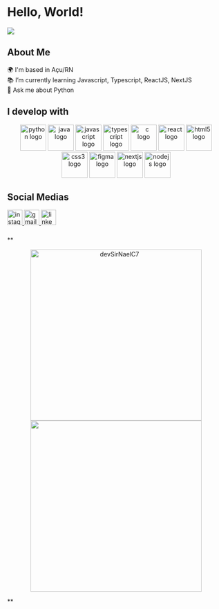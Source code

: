 <h1> Hello, World!</h1> 


![](https://komarev.com/ghpvc/?username=devSirNaelC7&style=flat-square)


###

<h2> About Me</h2> 

<p align="left">🌍  I'm based in Açu/RN<br>📚  I’m currently learning Javascript, Typescript, ReactJS, NextJS<br> 💬 Ask me about Python<br></p>

###

<h2> I develop with</h2> 

<div align="center">
  <img src="https://cdn.jsdelivr.net/gh/devicons/devicon/icons/python/python-original.svg" height="60" width="60" alt="python logo"  />
  <img src="https://cdn.jsdelivr.net/gh/devicons/devicon/icons/java/java-original.svg" height="60" width="60" alt="java logo"  />
  <img src="https://cdn.jsdelivr.net/gh/devicons/devicon/icons/javascript/javascript-original.svg" height="60" width="60" alt="javascript logo"  />
  <img src="https://cdn.jsdelivr.net/gh/devicons/devicon/icons/typescript/typescript-plain.svg" height="60" width="60" alt="typescript logo"  />
  <img src="https://cdn.jsdelivr.net/gh/devicons/devicon/icons/c/c-original.svg" height="60" width="60" alt="c logo"  />
  <img src="https://cdn.jsdelivr.net/gh/devicons/devicon/icons/react/react-original.svg" height="60" width="60" alt="react logo"  />
  <img src="https://cdn.jsdelivr.net/gh/devicons/devicon/icons/html5/html5-original.svg" height="60" width="60" alt="html5 logo"  />
  <img src="https://cdn.jsdelivr.net/gh/devicons/devicon/icons/css3/css3-original.svg" height="60" width="60" alt="css3 logo"  />
  <img src="https://cdn.jsdelivr.net/gh/devicons/devicon/icons/figma/figma-original.svg" height="60" width="60" alt="figma logo"  />
  <img src="https://cdn.jsdelivr.net/gh/devicons/devicon/icons/nextjs/nextjs-line.svg" height="60" width="60" alt="nextjs logo"  />
  <img src="https://cdn.jsdelivr.net/gh/devicons/devicon/icons/nodejs/nodejs-original.svg" height="60" width="60" alt="nodejs logo"  />
</div>

###

<h2> Social Medias</h2>

<div align="left">
  <a href="https://www.instagram.com/devsirnaelc7/" target="_blank">
    <img src="https://img.shields.io/static/v1?message=Instagram&logo=instagram&label=&color=E4405F&logoColor=white&labelColor=&style=for-the-badge" height="35" alt="instagram logo"  />
  </a>
  <a href="mailto:sirnaelc7@gmail.com" target="_blank">
    <img src="https://img.shields.io/static/v1?message=Gmail&logo=gmail&label=&color=D14836&logoColor=white&labelColor=&style=for-the-badge" height="35" alt="gmail logo"  />
  </a>
  <a href="https://www.linkedin.com/in/naelson-fernandes/" target="_blank">
    <img src="https://img.shields.io/static/v1?message=LinkedIn&logo=linkedin&label=&color=0077B5&logoColor=white&labelColor=&style=for-the-badge" height="35" alt="linkedin logo"  />
  </a>
</div>

###


**<div align="center">
    <img width=396 src="https://github-readme-streak-stats.herokuapp.com/?user=devSirNaelC7&theme=react&currStreakNum=FFFFFF&sideNums=FFFFFF&ring=36BCF7FF&background=0D1117&text_color=FFFFFF&icon_color=36BCF7FF&border=61dafb&hide_border=true" alt="devSirNaelC7" />
    <img width=396 src="https://github-readme-stats-devSirNaelC7.vercel.app/api?username=devSirNaelC7&show_icons=true&include_all_commits=true&hide_title=true&count_private=true&line_height=29&theme=react&title_color=36BCF7FF&currStreakLabel=36BCF7FF&sideLabels=36BCF7FF&icon_color=36BCF7FF&bg_color=0D1117&text_color=FFFFFF&border_color=61dafb&hide_border=true" />
</div>
**
